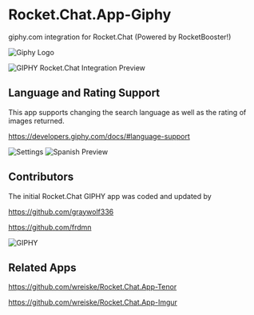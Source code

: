 # Rocket.Chat.App-Giphy

giphy.com integration for Rocket.Chat (Powered by RocketBooster!)

![Giphy Logo](https://raw.githubusercontent.com/wreiske/Rocket.Chat.App-Giphy/master/images/Giphy-256.png)

![GIPHY Rocket.Chat Integration Preview](https://i.imgur.com/v5dYBMo.gif)

## Language and Rating Support

This app supports changing the search language as well as the rating of images returned.

https://developers.giphy.com/docs/#language-support

![Settings](https://i.imgur.com/0TXw6Md.png)
![Spanish Preview](https://i.imgur.com/dWBI3n6.gif)

## Contributors

The initial Rocket.Chat GIPHY app was coded and updated by

<https://github.com/graywolf336>

<https://github.com/frdmn>

![GIPHY](https://raw.githubusercontent.com/wreiske/Rocket.Chat.App-Giphy/master/images/PoweredBy_640_Horizontal_Light-Backgrounds_With_Logo.gif)

## Related Apps

<https://github.com/wreiske/Rocket.Chat.App-Tenor>

<https://github.com/wreiske/Rocket.Chat.App-Imgur>
